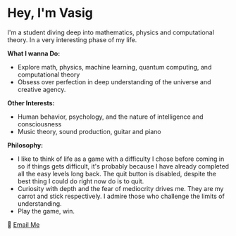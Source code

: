 # Hey, I'm **Vasig**  

I'm a student diving deep into mathematics, physics and computational theory.
In a very interesting phase of my life.

**What I wanna Do:**  
- Explore math, physics, machine learning, quantum computing, and computational theory  
- Obsess over perfection in deep understanding of the universe and creative agency.

**Other Interests:**  
- Human behavior, psychology, and the nature of intelligence and consciousness  
- Music theory, sound production, guitar and piano

**Philosophy:**  
- I like to think of life as a game with a difficulty I chose before coming in so if things gets difficult, it's probably because I have already completed all the easy levels long back. The quit button is disabled, despite the best thing I could do right now do is to quit.
- Curiosity with depth and the fear of mediocrity drives me. They are my carrot and stick respectively. I admire those who challenge the limits of understanding.
- Play the game, win. 

📧 [Email Me](mailto:agvasig19@gmail.com)  
